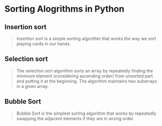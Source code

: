 # Sorting Alogrithms in Python
## Insertion sort
> Insertion sort is a simple sorting algorithm that works the way we sort playing cards in our hands.

## Selection sort
> The selection sort algorithm sorts an array by repeatedly finding the minimum element (considering ascending order) from unsorted part and putting it at the beginning. The algorithm maintains two subarrays in a given array.

## Bubble Sort
> Bubble Sort is the simplest sorting algorithm that works by repeatedly swapping the adjacent elements if they are in wrong order.
